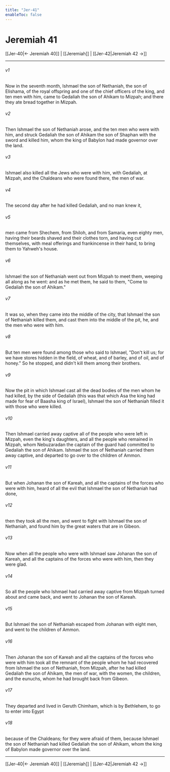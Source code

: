 ```yaml
---
title: "Jer-41"
enableToc: false
---
```

# Jeremiah 41

[[Jer-40|← Jeremiah 40]] | [[Jeremiah]] | [[Jer-42|Jeremiah 42 →]]
***



###### v1 
Now in the seventh month, Ishmael the son of Nethaniah, the son of Elishama, of the royal offspring and one of the chief officers of the king, and ten men with him, came to Gedaliah the son of Ahikam to Mizpah; and there they ate bread together in Mizpah. 

###### v2 
Then Ishmael the son of Nethaniah arose, and the ten men who were with him, and struck Gedaliah the son of Ahikam the son of Shaphan with the sword and killed him, whom the king of Babylon had made governor over the land. 

###### v3 
Ishmael also killed all the Jews who were with him, with Gedaliah, at Mizpah, and the Chaldeans who were found there, the men of war. 

###### v4 
The second day after he had killed Gedaliah, and no man knew it, 

###### v5 
men came from Shechem, from Shiloh, and from Samaria, even eighty men, having their beards shaved and their clothes torn, and having cut themselves, with meal offerings and frankincense in their hand, to bring them to Yahweh's house. 

###### v6 
Ishmael the son of Nethaniah went out from Mizpah to meet them, weeping all along as he went: and as he met them, he said to them, "Come to Gedaliah the son of Ahikam." 

###### v7 
It was so, when they came into the middle of the city, that Ishmael the son of Nethaniah killed them, and cast them into the middle of the pit, he, and the men who were with him. 

###### v8 
But ten men were found among those who said to Ishmael, "Don't kill us; for we have stores hidden in the field, of wheat, and of barley, and of oil, and of honey." So he stopped, and didn't kill them among their brothers. 

###### v9 
Now the pit in which Ishmael cast all the dead bodies of the men whom he had killed, by the side of Gedaliah (this was that which Asa the king had made for fear of Baasha king of Israel), Ishmael the son of Nethaniah filled it with those who were killed. 

###### v10 
Then Ishmael carried away captive all of the people who were left in Mizpah, even the king's daughters, and all the people who remained in Mizpah, whom Nebuzaradan the captain of the guard had committed to Gedaliah the son of Ahikam. Ishmael the son of Nethaniah carried them away captive, and departed to go over to the children of Ammon. 

###### v11 
But when Johanan the son of Kareah, and all the captains of the forces who were with him, heard of all the evil that Ishmael the son of Nethaniah had done, 

###### v12 
then they took all the men, and went to fight with Ishmael the son of Nethaniah, and found him by the great waters that are in Gibeon. 

###### v13 
Now when all the people who were with Ishmael saw Johanan the son of Kareah, and all the captains of the forces who were with him, then they were glad. 

###### v14 
So all the people who Ishmael had carried away captive from Mizpah turned about and came back, and went to Johanan the son of Kareah. 

###### v15 
But Ishmael the son of Nethaniah escaped from Johanan with eight men, and went to the children of Ammon. 

###### v16 
Then Johanan the son of Kareah and all the captains of the forces who were with him took all the remnant of the people whom he had recovered from Ishmael the son of Nethaniah, from Mizpah, after he had killed Gedaliah the son of Ahikam, the men of war, with the women, the children, and the eunuchs, whom he had brought back from Gibeon. 

###### v17 
They departed and lived in Geruth Chimham, which is by Bethlehem, to go to enter into Egypt 

###### v18 
because of the Chaldeans; for they were afraid of them, because Ishmael the son of Nethaniah had killed Gedaliah the son of Ahikam, whom the king of Babylon made governor over the land.

***
[[Jer-40|← Jeremiah 40]] | [[Jeremiah]] | [[Jer-42|Jeremiah 42 →]]
